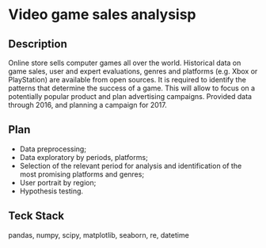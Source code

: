 # Video game sales analysisр

## Description
Online store sells computer games all over the world. Historical data on game sales, user and expert evaluations, genres and platforms (e.g. Xbox or PlayStation) are available from open sources. It is required to identify the patterns that determine the success of a game. This will allow to focus on a potentially popular product and plan advertising campaigns. Provided data through 2016, and planning a campaign for 2017.

## Plan
* Data preprocessing;
* Data exploratory by periods, platforms;
* Selection of the relevant period for analysis and identification of the most promising platforms and genres;
* User portrait by region;
* Hypothesis testing.

## Teck Stack
pandas, numpy, scipy, matplotlib, seaborn, re, datetime
